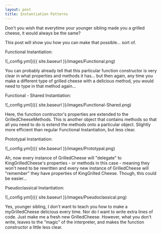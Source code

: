 ```yaml
---
layout: post
title: Instantiation Patterns
---
```


Don't you wish that everytime your younger sibling made you a grilled cheese, it would always be the same?

This post will show you how you can make that possible... sort of.

Functional Instantiation:

![_config.yml]({{ site.baseurl }}/images/Functional.png)

You can probably already tell that this particular function constructor is very clear in what properties and methods it has... but then again, any time you make a different type of grilled cheese with a delicious method, you would need to type in that method again...


Functional - Shared Instantiation:

![_config.yml]({{ site.baseurl }}/images/Functional-Shared.png)

Here, the function contructor's properties are extended to the GrilledCheeseMethods. This is another object that contains methods so that all you need to do is extend the methods onto a particular object. Slightly more efficient than regular Functional Instantiation, but less clear.


Prototypal Instantiation:

![_config.yml]({{ site.baseurl }}/images/Prototypal.png)

Ah, now every instance of GrilledCheese will "delegate" to KingGrilledCheese's properties - or methods in this case - meaning they won't need to be rewritten and every new instance of GrilledCheese will "remember" they have properties of KingGrilled Cheese. Though, this could be easier...

Pseudoclassical Instantiation:

![_config.yml]({{ site.baseurl }}/images/Pseudoclassical.png)

Yes, younger sibling, I don't want to teach you how to make a myGrilledCheese delicious every time. Nor do I want to write extra lines of code. Just make me a fresh new GrilledCheese. However, what you don't write, leaves to the "magic" of the interpreter, and makes the function constructor a little less clear.


